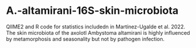 # A.-altamirani-16S-skin-microbiota
QIIME2 and R code for statistics includedn in Martínez-Ugalde et al. 2022. The skin microbiota of the axolotl Ambystoma altamirani is highly influenced by metamorphosis and seasonality but not by pathogen infection.
